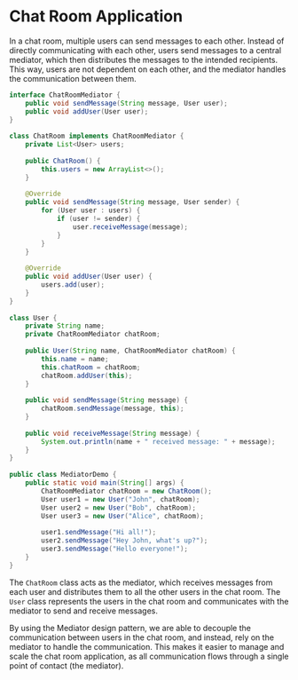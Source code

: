 
# Chat Room Application
In a chat room, multiple users can send messages to each other. Instead of directly communicating with each other, users send messages to a central mediator, which then distributes the messages to the intended recipients. This way, users are not dependent on each other, and the mediator handles the communication between them.
```java
interface ChatRoomMediator {
    public void sendMessage(String message, User user);
    public void addUser(User user);
}
 
class ChatRoom implements ChatRoomMediator {
    private List<User> users;
 
    public ChatRoom() {
        this.users = new ArrayList<>();
    }
 
    @Override
    public void sendMessage(String message, User sender) {
        for (User user : users) {
            if (user != sender) {
                user.receiveMessage(message);
            }
        }
    }
 
    @Override
    public void addUser(User user) {
        users.add(user);
    }
}
 
class User {
    private String name;
    private ChatRoomMediator chatRoom;
 
    public User(String name, ChatRoomMediator chatRoom) {
        this.name = name;
        this.chatRoom = chatRoom;
        chatRoom.addUser(this);
    }
 
    public void sendMessage(String message) {
        chatRoom.sendMessage(message, this);
    }
 
    public void receiveMessage(String message) {
        System.out.println(name + " received message: " + message);
    }
}
 
public class MediatorDemo {
    public static void main(String[] args) {
        ChatRoomMediator chatRoom = new ChatRoom();
        User user1 = new User("John", chatRoom);
        User user2 = new User("Bob", chatRoom);
        User user3 = new User("Alice", chatRoom);
 
        user1.sendMessage("Hi all!");
        user2.sendMessage("Hey John, what's up?");
        user3.sendMessage("Hello everyone!");
    }
}
```
The `ChatRoom` class acts as the mediator, which receives messages from each user and distributes them to all the other users in the chat room. The `User` class represents the users in the chat room and communicates with the mediator to send and receive messages.

By using the Mediator design pattern, we are able to decouple the communication between users in the chat room, and instead, rely on the mediator to handle the communication. This makes it easier to manage and scale the chat room application, as all communication flows through a single point of contact (the mediator).